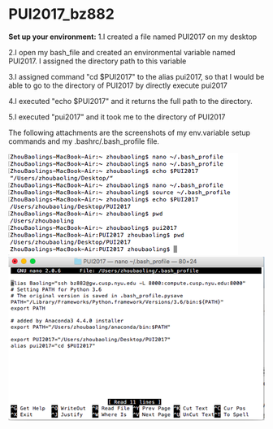 # PUI2017_bz882

**Set up your environment:**
1.I created a file named PUI2017 on my desktop

2.I open my bash_file and created an environmental variable named PUI2017. I assigned the directory path to this variable

3.I assigned command "cd $PUI2017" to the alias pui2017, so that I would be able to go to the directory of PUI2017 by directly execute pui2017

4.I executed "echo $PUI2017" and it returns the full path to the directory.

5.I executed "pui2017" and it took me to the directory of PUI2017

The following attachments are the screenshots of my env.variable setup commands and my .bashrc/.bash_profile file.

![Alt text](setup_env.png)
![Alt text](bz882_bash.png)

